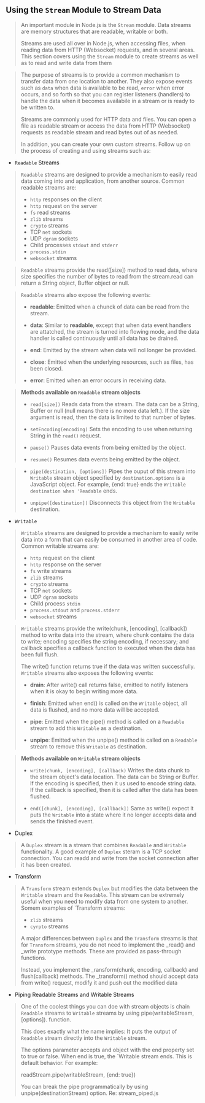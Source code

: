 ## Using the `Stream` Module to Stream Data
> An important module in Node.js is the `Stream` module. Data streams are memory structures that are readable, writable or both. 
>
> Streams are used all over in Node.js, when accessing files, when reading data from HTTP (Websocket) requests, and in several areas.
> This section covers using the `Stream` module to create streams as well as to read and write data from them

> The purpose of streams is to provide a common mechanism to transfer data
> from one location to another. They also expose events such as `data` when
> data is available to be read, `error` when error occurs, and so forth so
> that you can register listeners (handlers) to handle the data when it 
> becomes availabile in a stream or is ready to be written to.
>
> Streams are commonly used for HTTP data and files. You can open a file as
> readable stream or access the data from HTTP (Websocket) requests as 
> readable stream and read bytes out of as needed.
>
> In addition, you can create your own custom streams. Follow up on the 
> process of creating and using streams such as:
  - `Readable` Streams
  > `Readable` streams are designed to provide a mechanism to easily read data coming into and application,
  > from another source. Common readable streams are:
   >  - `http` responses on the client
   >  - `http` request on the server
   >  - `fs` read streams
   >  - `zlib` streams
   >  - `crypto` streams
   >  - TCP `net` sockets
   >  - UDP `dgram` sockets
   >  - Child processes `stdout` and `stderr`
   >  - `process.stdin`
   >  - `websocket` streams
   
   > `Readable` streams provide the read([size]) method to read data, where size specifies the number of bytes
   > to read from the stream.read can return a String object, Buffer object or null.
   
   > `Readable` streams also expose the following events:
   >    - **readable**: Emitted when a chunck of data can be read from the stream.
   >
   >    - **data**: Similar to **readable**, except that when data event handlers are attatched, the stream is turned 
   >    into flowing mode, and the data handler is called continuously until all data has be drained.
   >
   >    - **end**: Emitted by the stream when data will nol longer be provided.
   >  
   >    - **close**: Emitted when the underlying resources, such as files, has been closed.
   >
   >    - **error**: Emitted when an error occurs in receiving data.
   
   > **Methods available on `Readable` stream objects**
   >
   >  - `read[size])` Reads data from the stream. The data can be a String, Buffer or null (null means there is no
   >     more data left.). If the size argument is read, then the data is limited to that number of bytes.
   >
   >  - `setEncoding(encoding)` Sets the encoding to use when returning String in the `read()` request.
   >
   >  - `pause()` Pauses data events from being emitted by the object.
   >
   >  - `resume()` Resumes data events being emitted by the object.
   
   >  - `pipe(destination, [options])` Pipes the ouput of this stream into `Writable` stream object specified
   >     by `destination.options` is a JavaScript object. For example, {end: true} ends the `Writable destination
         when 'Readable` ends.
   >
   >  - `unpipe([destination])` Disconnects this object from the `Writable` destination.  
          
  - `Writable` 
   > `Writable` streams are designed to provide a mechanism to easily write data into a form that can
   > easily be consumed in another area of code. Common writable streams are:
   >  - `http` request on the client
   >  - `http` response on the server
   >  - `fs` write streams
   >  - `zlib` streams
   >  - `crypto` streams
   >  - TCP `net` sockets
   >  - UDP `dgram` sockets
   >  - Child process `stdin` 
   >  - `process.stdout` and `process.stderr`
   >  - `websocket` streams
   
 > `Writable` streams provide the write(chunk, [encoding], [callback]) method to write data into the stream,
 > where chunk contains the data to write; encoding specifies the string encoding, if necessary; and callback
 > specifies a callback function to executed when the data has been full flush.
 >
 > The write() function returns true if the data was written successfully. 
 > `Writable` streams also exposes the following events:
   >    - **drain**: After write() call returns false, emitted to notify listeners when it is okay to begin writing more data.
   >
   >    - **finish**: Emitted when end() is called on the `Writable` object, all data is flushed, and no more data will be accepted.
   >
   >    - **pipe**: Emitted when the pipe() method is called on a `Readable` stream to add this `Writable` as a destination.
   >  
   >    - **unpipe**: Emitted when the unpipe() method is called on a `Readable` stream to remove this `Writable` as destination.
   
   > **Methods available on `Writable` stream objects**
   >
   >  - `write(chunk, [encoding], [callback)` Writes the data chunk to the stream object's data location. The data can be String
   >     or Buffer. If the encoding is specified, then it us used to encode string data. If the callback is specified, then it is
   >     called after the data has been flushed.
   >
   >  - `end([chunk], [encoding], [callback])` Same as write() expect it puts the `Writable` into a state where it no longer
   >     accepts data and sends the finished event.
    
  - Duplex
  > A `Duplex` stream is a stream that combines `Readable` and `Writable` functionality. A good example of `Duplex` steram is
  > a TCP socket connection. You can readd and write from the socket connection after it has been created.
     
  - Transform
  > A `Transform` stream extends `Duplex` but modifies the data between the `Writable` stream and the `Readable`. This stream
  > can be extremely useful when you need to modify data from one system to another. Somem examples of `Transform streams:
  >   - `zlib` streams
  >   - `cyrpto` streams
  >
  > A major differences between `Duplex` and the `Transform` streams is that for `Transform` streams, you do not need to 
  > implement the _read() and _write prototype methods. These are provided as pass-through functions.
  >
  > Instead, you implement the _ransform(chunk, encoding, callback) and  flush(callback) methods. The _transform() method
  > should accept data from write() request, modify it and push out the modified data
  >
  - Piping Readable Streams and Writable Streams
  > One of the coolest things you can doe with stream objects is chain `Readable` streams to `Writable` streams by using
  > pipe(writableStream, [options]). function.
  >
  > This does exactly what the name implies: It puts the output of `Readable` stream directly into the `Writable` stream.
  >
  > The options parameter accepts and object with the end property set to true or false. When end is true, the `Writable
  > stream ends. This is default behavior. For example:
  >
  >   readStream.pipe(writableStream, {end: true})
  >
  > You can break the pipe programmatically by using unpipe(destinationStream) option. Re: stream_piped.js
  
